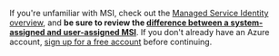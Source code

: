 If you're unfamiliar with MSI, check out the [Managed Service Identity overview](~/articles/active-directory/managed-service-identity/overview.md), and **be sure to review the [difference between a system-assigned and user-assigned MSI](~/articles/active-directory/managed-service-identity/overview.md#how-does-it-work)**. If you don't already have an Azure account, [sign up for a free account](https://azure.microsoft.com/free/) before continuing.